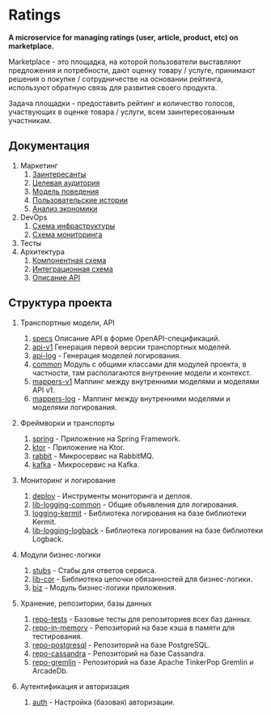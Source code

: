 # Ratings
**A microservice for managing ratings (user, article, product, etc) on marketplace.**

Marketplace - это площадка, на которой пользователи выставляют предложения и потребности, дают оценку товару / услуге, 
принимают решения о покупке / сотрудничестве на основании рейтинга, используют обратную связь для развития своего продукта.

Задача площадки - предоставить рейтинг и количество голосов, участвующих в оценке товара / услуги, всем заинтересованным участникам.

## Документация

1. Маркетинг
   1. [Заинтересанты](./docs/01-marketing/01-stakeholders.md)
   2. [Целевая аудитория](./docs/01-marketing/02-target-audience.md)
   3. [Модель поведения](./docs/01-marketing/03-user-behaivor.md)
   4. [Пользовательские истории](./docs/01-marketing/04-user-stories.md)
   5. [Анализ экономики](./docs/01-marketing/05-economy.md)
2. DevOps
   1. [Схема инфраструктуры](./docs/02-devops/01-infrastruture.md)
   2. [Схема мониторинга](./docs/02-devops/02-monitoring.md)
3. Тесты
4. Архитектура
   1. [Компонентная схема](./docs/04-architecture/01-arch.md)
   2. [Интеграционная схема](./docs/04-architecture/02-integration.md)
   3. [Описание API](./docs/04-architecture/03-api.md)

## Структура проекта

1. Транспортные модели, API
   1. [specs](./specs/specs-ratings-v1.yaml) Описание API в форме OpenAPI-спецификаций.
   2. [api-v1](./api-v1) Генерация первой версии транспортных моделей.
   3. [api-log](./api-log) - Генерация моделей логирования.
   4. [common](./common) Модуль с общими классами для модулей проекта, в частности, там располагаются внутренние модели и контекст.
   5. [mappers-v1](./mappers-v1) Маппинг между внутренними моделями и моделями API v1.
   6. [mappers-log](./mappers-log) - Маппинг между внутренними моделями и моделями логирования.

2. Фреймворки и транспорты

   1. [spring](./spring) - Приложение на Spring Framework.
   2. [ktor](./ktor) - Приложение на Ktor.
   3. [rabbit](./rabbit) - Микросервис на RabbitMQ.
   4. [kafka](./kafka) - Микросервис на Kafka.

3. Мониторинг и логирование

   1. [deploy](deploy) - Инструменты мониторинга и деплоя.
   2. [lib-logging-common](./lib-logging-common) - Общие объявления для логирования.
   3. [logging-kermit](./lib-logging-kermit) - Библиотека логирования на базе библиотеки Kermit.
   4. [lib-logging-logback](./lib-logging-logback) - Библиотека логирования на базе библиотеки Logback.

4. Модули бизнес-логики

   1. [stubs](./stubs) - Стабы для ответов сервиса.
   2. [lib-cor](./lib-cor) - Библиотека цепочки обязанностей для бизнес-логики.
   3. [biz](./biz) - Модуль бизнес-логики приложения.

5. Хранение, репозитории, базы данных

   1. [repo-tests](./repo-tests) - Базовые тесты для репозиториев всех баз данных.
   2. [repo-in-memory](./repo-in-memory) - Репозиторий на базе кэша в памяти для тестирования.
   3. [repo-postgresql](./repo-postgresql) - Репозиторий на базе PostgreSQL.
   4. [repo-cassandra](./repo-cassandra) - Репозиторий на базе Cassandra.
   5. [repo-gremlin](./repo-gremlin) - Репозиторий на базе Apache TinkerPop Gremlin и ArcadeDb.

6. Аутентификация и авторизация
   1. [auth](./auth) - Настройка (базовая) авторизации.